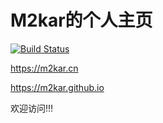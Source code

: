 M2kar的个人主页
=======
[![Build Status](https://travis-ci.org/m2kar/m2kar.github.io.svg?branch=blog)](https://travis-ci.org/m2kar/m2kar.github.io)

https://m2kar.cn

https://m2kar.github.io 



欢迎访问!!!
